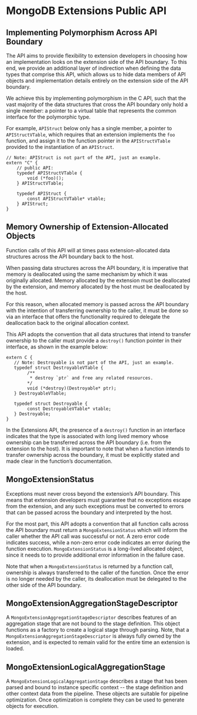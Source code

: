# MongoDB Extensions Public API

## Implementing Polymorphism Across API Boundary

The API aims to provide flexibility to extension developers in choosing how an implementation
looks on the extension side of the API boundary. To this end, we provide an additional layer of
indirection when defining the data types that comprise this API, which allows us to hide data
members of API objects and implementation details entirely on the extension side of the API
boundary.

We achieve this by implementing polymorphism in the C API, such that the vast majority of the
data structures that cross the API boundary only hold a single member: a pointer to a
virtual table that represents the common interface for the polymorphic type.

For example, `APIStruct` below only has a single member, a pointer to `APIStructVTable`, which
requires that an extension implements the `foo` function, and assign it to the function pointer in
the `APIStructVTable` provided to the instantiation of an `APIStruct`.

```
// Note: APIStruct is not part of the API, just an example.
extern "C" {
    // public API:
    typedef APIStructVTable {
        void (*foo)();
    } APIStructVTable;

    typedef APIStruct {
        const APIStructVTable* vtable;
    } APIStruct;
}
```

## Memory Ownership of Extension-Allocated Objects

Function calls of this API will at times pass extension-allocated data structures across the API
boundary back to the host.

When passing data structures across the API boundary, it is imperative that memory is deallocated
using the same mechanism by which it was originally allocated. Memory allocated by the extension
must be deallocated by the extension, and memory allocated by the host must be deallocated by the
host.

For this reason, when allocated memory is passed across the API boundary with the intention of
transferring ownership to the caller, it must be done so via an interface that offers the
functionality required to delegate the deallocation back to the original allocation context.

This API adopts the convention that all data structures that intend to transfer ownership to
the caller must provide a `destroy()` function pointer in their interface, as shown in the example
below:

```
extern C {
   // Note: Destroyable is not part of the API, just an example.
   typedef struct DestroyableVTable {
        /**
         * destroy `ptr` and free any related resources.
        */
        void (*destroy)(Destroyable* ptr);
   } DestroyableVTable;

   typedef struct Destroyable {
        const DestroyableVTable* vtable;
   } Destroyable;
}
```

In the Extensions API, the presence of a `destroy()` function in an interface indicates that the
type is associated with long lived memory whose ownership can be transferred across the API
boundary (i.e. from the extension to the host). It is important to note that when a function intends
to transfer ownership across the boundary, it must be explicitly stated and made clear in the
function’s documentation.

## MongoExtensionStatus

Exceptions must never cross beyond the extension’s API boundary. This means that extension
developers must guarantee that no exceptions escape from the extension, and any such exceptions
must be converted to errors that can be passed across the boundary and interpreted by the host.

For the most part, this API adopts a convention that all function calls across the API boundary must
return a `MongoExtensionStatus` which will inform the caller whether the API call was successful or
not. A zero error code indicates success, while a non-zero error code indicates an error during
the function execution. `MongoExtensionStatus` is a long-lived allocated object, since it needs to
to provide additional error information in the failure case.

Note that when a `MongoExtensionStatus` is returned by a function call, ownership is always
transferred to the caller of the function. Once the error is no longer needed by the caller,
its deallocation must be delegated to the other side of the API boundary.

## MongoExtensionAggregationStageDescriptor

A `MongoExtensionAggregationStageDescriptor` describes features of an aggregation stage that are
not bound to the stage definition. This object functions as a factory to create a logical stage
through parsing. Note, that a `MongoExtensionAggregationStageDescriptor` is always fully owned by
the extension, and is expected to remain valid for the entire time an extension is loaded.

## MongoExtensionLogicalAggregationStage

A `MongoExtensionLogicalAggregationStage` describes a stage that has been parsed and bound to
instance specific context -- the stage definition and other context data from the pipeline.
These objects are suitable for pipeline optimization. Once optimization is complete they can
be used to generate objects for execution.
